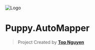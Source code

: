 ﻿![Logo](favicon.ico)
# Puppy.AutoMapper
> Project Created by [**Top Nguyen**](http://topnguyen.net)

